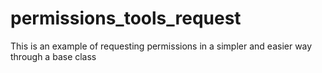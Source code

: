 # permissions_tools_request
This is an example of requesting permissions in a simpler and easier way through a base class
